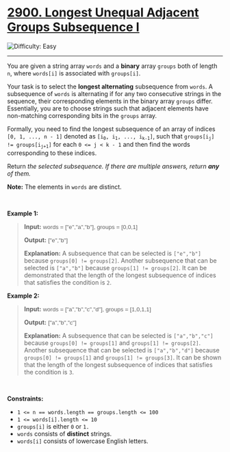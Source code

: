 <h1><a href="https://leetcode.com/problems/longest-unequal-adjacent-groups-subsequence-i?envType=daily-question&envId=2025-05-15">2900. Longest Unequal Adjacent Groups Subsequence I</a></h1>

![Difficulty: Easy](https://img.shields.io/badge/Easy-46c6c2)

---

<p>You are given a string array <code>words</code> and a <strong>binary</strong> array <code>groups</code> both of length <code>n</code>, where <code>words[i]</code> is associated with <code>groups[i]</code>.</p>

<p>Your task is to select the <strong>longest alternating</strong> <span data-keyword="subsequence-array">subsequence</span> from <code>words</code>. A subsequence of <code>words</code> is alternating if for any two consecutive strings in the sequence, their corresponding elements in the binary array <code>groups</code> differ. Essentially, you are to choose strings such that adjacent elements have non-matching corresponding bits in the <code>groups</code> array.</p>

<p>Formally, you need to find the longest subsequence of an array of indices <code>[0, 1, ..., n - 1]</code> denoted as <code>[i<sub>0</sub>, i<sub>1</sub>, ..., i<sub>k-1</sub>]</code>, such that <code>groups[i<sub>j</sub>] != groups[i<sub>j+1</sub>]</code> for each <code>0 &lt;= j &lt; k - 1</code> and then find the words corresponding to these indices.</p>

<p>Return <em>the selected subsequence. If there are multiple answers, return <strong>any</strong> of them.</em></p>

<p><strong>Note:</strong> The elements in <code>words</code> are distinct.</p>

<p>&nbsp;</p>
<p><strong class="example">Example 1:</strong></p>

><p><strong>Input:</strong> <span class="example-io" style="
>    font-family: Menlo,sans-serif;
>    font-size: 0.85rem;
>">words = [&quot;e&quot;,&quot;a&quot;,&quot;b&quot;], groups = [0,0,1]</span></p>
>
><p><strong>Output:</strong> <span class="example-io" style="
>    font-family: Menlo,sans-serif;
>    font-size: 0.85rem;
>">[&quot;e&quot;,&quot;b&quot;]</span></p>
>
><p><strong>Explanation:</strong> A subsequence that can be selected is <code>[&quot;e&quot;,&quot;b&quot;]</code> because <code>groups[0] != groups[2]</code>. Another subsequence that can be selected is <code>[&quot;a&quot;,&quot;b&quot;]</code> because <code>groups[1] != groups[2]</code>. It can be demonstrated that the length of the longest subsequence of indices that satisfies the condition is <code>2</code>.</p>

<p><strong class="example">Example 2:</strong></p>

><p><strong>Input:</strong> <span class="example-io" style="
>    font-family: Menlo,sans-serif;
>    font-size: 0.85rem;
>">words = [&quot;a&quot;,&quot;b&quot;,&quot;c&quot;,&quot;d&quot;], groups = [1,0,1,1]</span></p>
>
><p><strong>Output:</strong> <span class="example-io" style="
>    font-family: Menlo,sans-serif;
>    font-size: 0.85rem;
>">[&quot;a&quot;,&quot;b&quot;,&quot;c&quot;]</span></p>
>
><p><strong>Explanation:</strong> A subsequence that can be selected is <code>[&quot;a&quot;,&quot;b&quot;,&quot;c&quot;]</code> because <code>groups[0] != groups[1]</code> and <code>groups[1] != groups[2]</code>. Another subsequence that can be selected is <code>[&quot;a&quot;,&quot;b&quot;,&quot;d&quot;]</code> because <code>groups[0] != groups[1]</code> and <code>groups[1] != groups[3]</code>. It can be shown that the length of the longest subsequence of indices that satisfies the condition is <code>3</code>.</p>

<p>&nbsp;</p>
<p><strong>Constraints:</strong></p>

<ul>
	<li><code>1 &lt;= n == words.length == groups.length &lt;= 100</code></li>
	<li><code>1 &lt;= words[i].length &lt;= 10</code></li>
	<li><code>groups[i]</code> is either <code>0</code> or <code>1.</code></li>
	<li><code>words</code> consists of <strong>distinct</strong> strings.</li>
	<li><code>words[i]</code> consists of lowercase English letters.</li>
</ul>

